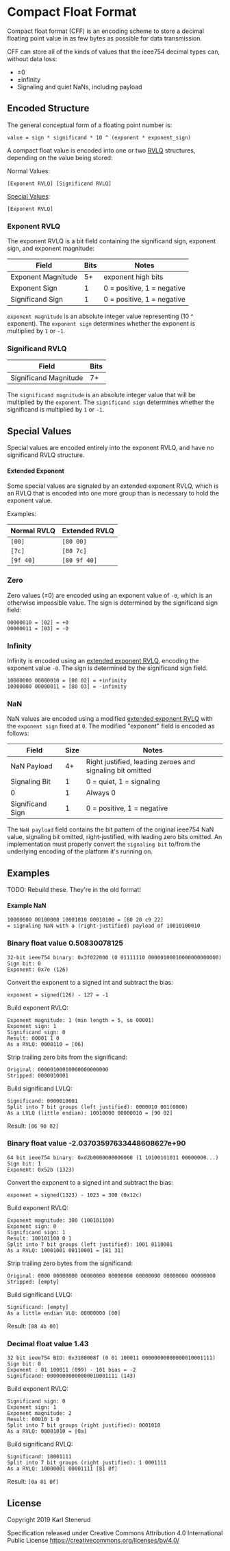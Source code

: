 Compact Float Format
====================

Compact float format (CFF) is an encoding scheme to store a decimal floating point value in as few bytes as possible for data transmission.

CFF can store all of the kinds of values that the ieee754 decimal types can, without data loss:
* ±0
* ±infinity
* Signaling and quiet NaNs, including payload



Encoded Structure
-----------------

The general conceptual form of a floating point number is:

    value = sign * significand * 10 ^ (exponent * exponent_sign)

A compact float value is encoded into one or two [RVLQ](https://github.com/kstenerud/vlq/blob/master/vlq-specification.md) structures, depending on the value being stored:

Normal Values:

    [Exponent RVLQ] [Significand RVLQ]

[Special Values](#special-values):

    [Exponent RVLQ]



### Exponent RVLQ

The exponent RVLQ is a bit field containing the significand sign, exponent sign, and exponent magnitude:

| Field              | Bits | Notes                      |
| ------------------ | ---- | -------------------------- |
| Exponent Magnitude |   5+ | exponent high bits         |
| Exponent Sign      |    1 | 0 = positive, 1 = negative |
| Significand Sign   |    1 | 0 = positive, 1 = negative |

`exponent magnitude` is an absolute integer value representing (10 ^ exponent). The `exponent sign` determines whether the exponent is multiplied by `1` or `-1`.


### Significand RVLQ

| Field                 | Bits |
| --------------------- | ---- |
| Significand Magnitude |   7+ |

The `significand magnitude` is an absolute integer value that will be multiplied by the `exponent`. The `significand sign` determines whether the significand is multiplied by `1` or `-1`.



Special Values
--------------

Special values are encoded entirely into the exponent RVLQ, and have no significand RVLQ structure.


#### Extended Exponent

Some special values are signaled by an extended exponent RVLQ, which is an RVLQ that is encoded into one more group than is necessary to hold the exponent value.

Examples:

| Normal RVLQ | Extended RVLQ |
| ----------- | ------------- |
| `[00]`      | `[80 00]`     |
| `[7c]`      | `[80 7c]`     |
| `[9f 40]`   | `[80 9f 40]`  |


### Zero

Zero values (±0) are encoded using an exponent value of `-0`, which is an otherwise impossible value. The sign is determined by the significand sign field:

    00000010 = [02] = +0
    00000011 = [03] = -0


### Infinity

Infinity is encoded using an [extended exponent RVLQ](#extended-exponent), encoding the exponent value `-0`. The sign is determined by the significand sign field.

    10000000 00000010 = [80 02] = +infinity
    10000000 00000011 = [80 03] = -infinity


### NaN

NaN values are encoded using a modified [extended exponent RVLQ](#extended-exponent) with the `exponent sign` fixed at `0`. The modified "exponent" field is encoded as follows:

| Field            | Size | Notes                                                     |
| ---------------- | ---- | --------------------------------------------------------- |
| NaN Payload      |   4+ | Right justified, leading zeroes and signaling bit omitted |
| Signaling Bit    |    1 | 0 = quiet, 1 = signaling                                  |
| 0                |    1 | Always 0                                                  |
| Significand Sign |    1 | 0 = positive, 1 = negative                                |

The `NaN payload` field contains the bit pattern of the original ieee754 NaN value, signaling bit omitted, right-justified, with leading zero bits omitted. An implementation must properly convert the `signaling bit` to/from the underlying encoding of the platform it's running on.



Examples
--------

TODO: Rebuild these. They're in the old format!

#### Example NaN

    10000000 00100000 10001010 00010100 = [80 20 c9 22]
    = signaling NaN with a (right-justified) payload of 10010100010


### Binary float value 0.50830078125

    32-bit ieee754 binary: 0x3f022000 (0 01111110 00000100010000000000000)
    Sign bit: 0
    Exponent: 0x7e (126)

Convert the exponent to a signed int and subtract the bias:

    exponent = signed(126) - 127 = -1

Build exponent RVLQ:

    Exponent magnitude: 1 (min length = 5, so 00001)
    Exponent sign: 1
    Significand sign: 0
    Result: 00001 1 0
    As a RVLQ: 0000110 = [06]

Strip trailing zero bits from the significand:

    Original: 00000100010000000000000
    Stripped: 0000010001

Build significand LVLQ:

    Significand: 0000010001
    Split into 7 bit groups (left justified): 0000010 001(0000)
    As a LVLQ (little endian): 10010000 00000010 = [90 02]

Result: `[06 90 02]`


### Binary float value -2.03703597633448608627e+90

    64 bit ieee754 binary: 0xd2b0000000000000 (1 10100101011 00000000...)
    Sign bit: 1
    Exponent: 0x52b (1323)

Convert the exponent to a signed int and subtract the bias:

    exponent = signed(1323) - 1023 = 300 (0x12c)

Build exponent RVLQ:

    Exponent magnitude: 300 (100101100)
    Exponent sign: 0
    Significand sign: 1
    Result: 100101100 0 1
    Split into 7 bit groups (left justified): 1001 0110001
    As a RVLQ: 10001001 00110001 = [81 31]

Strip trailing zero bytes from the significand:

    Original: 0000 00000000 00000000 00000000 00000000 00000000 00000000
    Stripped: [empty]

Build significand LVLQ:

    Significand: [empty]
    As a little endian VLQ: 00000000 [00]

Result: `[88 4b 00]`


### Decimal float value 1.43

    32 bit ieee754 BID: 0x3180008f (0 01 100011 00000000000000010001111)
    Sign bit: 0
    Exponent : 01 100011 (099) - 101 bias = -2
    Significand: 00000000000000010001111 (143)

Build exponent RVLQ:

    Significand sign: 0
    Exponent sign: 1
    Exponent magnitude: 2
    Result: 00010 1 0
    Split into 7 bit groups (right justified): 0001010
    As a RVLQ: 00001010 = [0a]

Build significand RVLQ:

    Significand: 10001111
    Split into 7 bit groups (right justified): 1 0001111
    As a RVLQ: 10000001 00001111 [81 0f]

Result: `[0a 81 0f]`



License
-------

Copyright 2019 Karl Stenerud

Specification released under Creative Commons Attribution 4.0 International Public License https://creativecommons.org/licenses/by/4.0/
